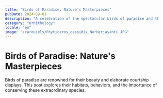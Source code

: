 ```yaml
---
title: "Birds of Paradise: Nature's Masterpieces"
pubDate: 2024-09-01
description: "A celebration of the spectacular birds of paradise and their habitats."
category: "Ornithology"
locale: "en"
image: "/carousels/Rhyticeros_cassidix_NurHerjayanti.JPG"
---
```


# Birds of Paradise: Nature's Masterpieces

Birds of paradise are renowned for their beauty and elaborate courtship displays. This post explores their habitats, behaviors, and the importance of conserving these extraordinary species.
